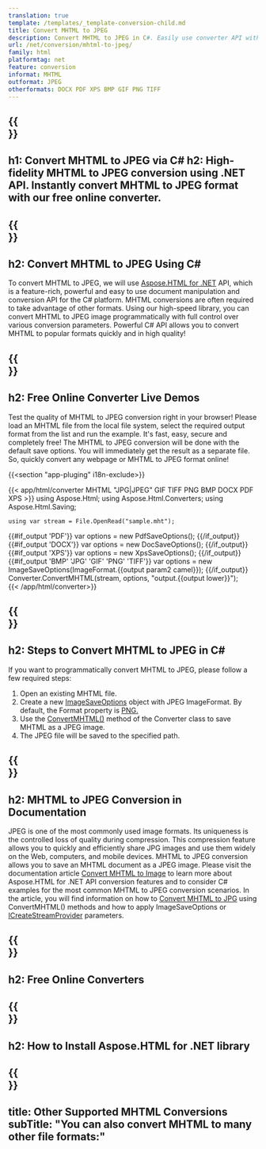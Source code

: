 ```yaml
---
translation: true
template: /templates/_template-conversion-child.md
title: Convert MHTML to JPEG
description: Convert MHTML to JPEG in C#. Easily use converter API within ASP.NET or any .NET application. Try online MHTML to JPEG Converter for free!
url: /net/conversion/mhtml-to-jpeg/
family: html
platformtag: net
feature: conversion
informat: MHTML
outformat: JPEG
otherformats: DOCX PDF XPS BMP GIF PNG TIFF
---
```


{{<section banner>}}
---
h1: Convert MHTML to JPEG via C#
h2: High-fidelity MHTML to JPEG conversion using .NET API. Instantly convert MHTML to JPEG format with our free online converter.
---

{{<section overview>}}
---
h2: Convert MHTML to JPEG Using C#
---

To convert MHTML to JPEG, we will use [Aspose.HTML for .NET](https://products.aspose.com/html/{{lang.url-fragment}}net/) API, which is a feature-rich, powerful and easy to use document manipulation and conversion API for the C# platform. MHTML conversions are often required to take advantage of other formats. Using our high-speed library, you can convert MHTML to JPEG image programmatically with full control over various conversion parameters. Powerful C# API allows you to convert MHTML to popular formats quickly and in high quality!

{{<section demos>}}
---
h2: Free Online Converter Live Demos
---

Test the quality of MHTML to JPEG conversion right in your browser! Please load an MHTML file from the local file system, select the required output format from the list and run the example. It's fast, easy, secure and completely free! The MHTML to JPEG conversion will be done with the default save options. You will immediately get the result as a separate file. So, quickly convert any webpage or MHTML to JPEG format online!

{{<section "app-pluging" i18n-exclude>}}

{{< app/html/converter MHTML "JPG|JPEG" GIF TIFF PNG BMP DOCX PDF XPS >}}
using Aspose.Html;
using Aspose.Html.Converters;
using Aspose.Html.Saving;

    using var stream = File.OpenRead("sample.mht");
{{#if_output 'PDF'}}
    var options = new PdfSaveOptions();
{{/if_output}}
{{#if_output 'DOCX'}}
    var options = new DocSaveOptions();
{{/if_output}}
{{#if_output 'XPS'}}
    var options = new XpsSaveOptions();
{{/if_output}}
{{#if_output 'BMP' 'JPG' 'GIF' 'PNG' 'TIFF'}}
    var options = new ImageSaveOptions(ImageFormat.{{output param2 camel}});
{{/if_output}}
    Converter.ConvertMHTML(stream, options, "output.{{output lower}}");   
{{< /app/html/converter>}} 


{{<section steps>}}
---
h2: Steps to Convert MHTML to JPEG in C#
---

If you want to programmatically convert MHTML to JPEG,  please follow a few required steps:

1.  Open an existing MHTML file.
1.  Create a new [ImageSaveOptions](https://reference.aspose.com/html/net/aspose.html.saving/imagesaveoptions/) object with JPEG ImageFormat. By default, the Format property is [PNG.](https://reference.aspose.com/html/net/aspose.html.rendering.image/imageformat/)
1.  Use the [ConvertMHTML()](https://reference.aspose.com/html/net/aspose.html.converters/converter/convertmhtml/) method of the Converter class to save MHTML as a JPEG image.
1.  The JPEG file will be saved to the specified path.

{{<section documentation>}}
---
h2: MHTML to JPEG Conversion in Documentation
---

JPEG is one of the most commonly used image formats. Its uniqueness is the controlled loss of quality during compression. This compression feature allows you to quickly and efficiently share JPG images and use them widely on the Web, computers, and mobile devices. MHTML to JPEG conversion allows you to save an MHTML document as a JPEG image. Please visit the documentation article [Convert MHTML to Image](https://docs.aspose.com/html/net/converting-between-formats/mhtml-to-image/) to learn more about Aspose.HTML for .NET API conversion features and to consider C# examples for the most common MHTML to JPEG conversion scenarios. In the article, you will find information on how to <a href="https://docs.aspose.com/html/net/converting-between-formats/mhtml-to-image/#convert-mhtml-to-jpg-using-imagesaveoptions" target="_blank">Convert MHTML to JPG</a> using ConvertMHTML() methods and how to apply ImageSaveOptions or [ICreateStreamProvider](https://reference.aspose.com/html/net/aspose.html.io/icreatestreamprovider/) parameters.

{{<section online-converters>}}
---
h2: Free Online Converters
---

{{<section get-started>}}
---
h2: How to Install Aspose.HTML for .NET library
---

{{<section other-conversions>}}
---
title: Other Supported MHTML Conversions
subTitle: "You can also convert MHTML to many other file formats:"
---